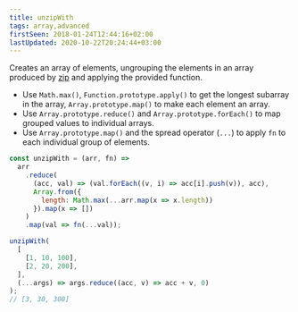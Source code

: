 ```yaml
---
title: unzipWith
tags: array,advanced
firstSeen: 2018-01-24T12:44:16+02:00
lastUpdated: 2020-10-22T20:24:44+03:00
---
```


Creates an array of elements, ungrouping the elements in an array produced by [zip](/js/s/zip) and applying the provided function.

- Use `Math.max()`, `Function.prototype.apply()` to get the longest subarray in the array, `Array.prototype.map()` to make each element an array.
- Use `Array.prototype.reduce()` and `Array.prototype.forEach()` to map grouped values to individual arrays.
- Use `Array.prototype.map()` and the spread operator (`...`) to apply `fn` to each individual group of elements.

```js
const unzipWith = (arr, fn) =>
  arr
    .reduce(
      (acc, val) => (val.forEach((v, i) => acc[i].push(v)), acc),
      Array.from({
        length: Math.max(...arr.map(x => x.length))
      }).map(x => [])
    )
    .map(val => fn(...val));
```

```js
unzipWith(
  [
    [1, 10, 100],
    [2, 20, 200],
  ],
  (...args) => args.reduce((acc, v) => acc + v, 0)
);
// [3, 30, 300]
```
